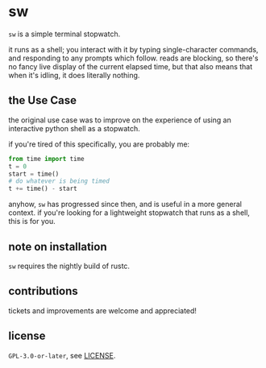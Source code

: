 # sw

`sw` is a simple terminal stopwatch.

it runs as a shell; you interact with it by typing single-character commands,
and responding to any prompts which follow. reads are blocking, so there's no
fancy live display of the current elapsed time, but that also means that when
it's idling, it does literally nothing.

## the Use Case

the original use case was to improve on the experience of using an interactive
python shell as a stopwatch.

if you're tired of this specifically, you are probably me:

```python
from time import time
t = 0
start = time()
# do whatever is being timed
t += time() - start
```

anyhow, `sw` has progressed since then, and is useful in a more general context.
if you're looking for a lightweight stopwatch that runs as a shell, this is for
you.

## note on installation

`sw` requires the nightly build of rustc.

## contributions

tickets and improvements are welcome and appreciated!

## license

`GPL-3.0-or-later`, see [LICENSE](./LICENSE).
